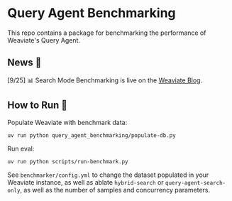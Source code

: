 # Query Agent Benchmarking

This repo contains a package for benchmarking the performance of Weaviate's Query Agent.

## News 📯

[9/25] 📊 Search Mode Benchmarking is live on the [Weaviate Blog](https://weaviate.io/blog/search-mode-benchmarking).

## How to Run 🧰

Populate Weaviate with benchmark data:
```
uv run python query_agent_benchmarking/populate-db.py
```

Run eval:
```
uv run python scripts/run-benchmark.py
```

See `benchmarker/config.yml` to change the dataset populated in your Weaviate instance, as well as ablate `hybrid-search` or `query-agent-search-only`, as well as the number of samples and concurrency parameters.
